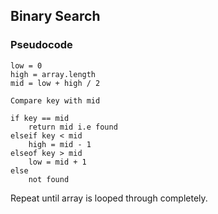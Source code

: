 ## Binary Search

### Pseudocode

```
low = 0
high = array.length
mid = low + high / 2

Compare key with mid

if key == mid
    return mid i.e found
elseif key < mid
    high = mid - 1
elseof key > mid
    low = mid + 1
else
    not found
```

Repeat until array is looped through completely.